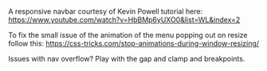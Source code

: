 A responsive navbar courtesy of Kevin Powell tutorial here:
https://www.youtube.com/watch?v=HbBMp6yUXO0&list=WL&index=2

To fix the small issue of the animation of the menu popping out on resize follow this:
https://css-tricks.com/stop-animations-during-window-resizing/

Issues with nav overflow? Play with the gap and clamp and breakpoints.